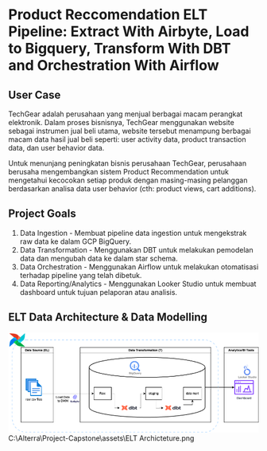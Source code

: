 # Product Reccomendation ELT Pipeline: Extract With Airbyte, Load to Bigquery, Transform With DBT and Orchestration With Airflow

## User Case

TechGear adalah perusahaan yang menjual berbagai macam perangkat elektronik. Dalam proses bisnisnya, TechGear menggunakan website sebagai instrumen jual beli utama, website tersebut menampung berbagai macam data hasil jual beli seperti: user activity data, product transaction data, dan user behavior data.

Untuk menunjang peningkatan bisnis perusahaan TechGear, perusahaan berusaha mengembangkan sistem Product Recommendation untuk mengetahui kecocokan setiap produk dengan masing-masing pelanggan berdasarkan analisa data user behavior (cth: product views, cart additions).

## Project Goals

1. Data Ingestion - Membuat pipeline data ingestion untuk mengekstrak raw data ke dalam GCP BigQuery.
2. Data Transformation - Menggunakan DBT untuk melakukan pemodelan data dan mengubah data ke dalam star schema.
3. Data Orchestration - Menggunakan Airflow untuk melakukan otomatisasi terhadap pipeline yang telah dibetuk.
4. Data Reporting/Analytics - Menggunakan Looker Studio untuk membuat dashboard untuk tujuan pelaporan atau analisis.

## ELT Data Architecture & Data Modelling

![data_architecture](https://github.com/saipulrx/airbyte-dbt-airflow-demo/blob/main/assets/elt_data_architecture_modelling.png) C:\Alterra\Project-Capstone\assets\ELT Archicteture.png

